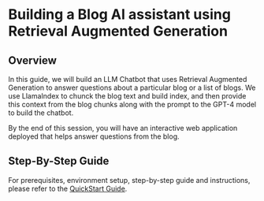 # Building a Blog AI assistant using Retrieval Augmented Generation

## Overview

In this guide, we will build an LLM Chatbot that uses Retrieval Augmented Generation to answer questions about a particular blog or a list of blogs. We use LlamaIndex to chunck the blog text and build index, and then provide this context from the blog chunks along with the prompt to the GPT-4 model to build the chatbot.

By the end of this session, you will have an interactive web application deployed that helps answer questions from the blog.

## Step-By-Step Guide

For prerequisites, environment setup, step-by-step guide and instructions, please refer to the [QuickStart Guide](https://quickstarts.snowflake.com/guides/build_rag_based_blog_ai_assistant_using_streamlit_openai_and_llamaindex.html).
